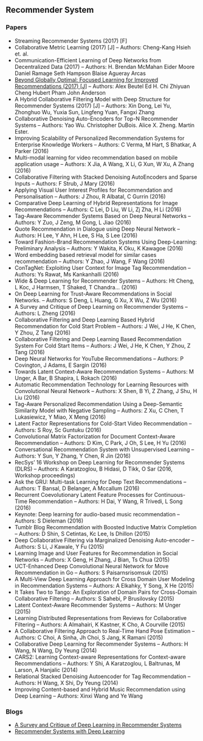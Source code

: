 ## Recommender System

### Papers

* Streaming Recommender Systems (2017) [F]
* Collaborative Metric Learning (2017) [J]
– Authors: Cheng-Kang Hsieh et. al.
* Communication-Efficient Learning of Deep Networks from Decentralized Data (2017)
– Authors: H. Brendan McMahan Eider Moore Daniel Ramage Seth Hampson Blaise Agueray Arcas
* [Beyond Globally Optimal: Focused Learning for Improved Recommendations (2017) [J]](http://alexbeutel.com/papers/www2017_focused_learning.pdf)
– Authors: Alex Beutel Ed H. Chi Zhiyuan Cheng Hubert Pham John Anderson
* A Hybrid Collaborative Filtering Model with Deep Structure for Recommender Systems (2017) [J]
– Authors: Xin Dong, Lei Yu, Zhonghuo Wu, Yuxia Sun, Lingfeng Yuan, Fangxi Zhang
* Collaborative Denoising Auto-Encoders for Top-N Recommender Systems
– Authors: Yao Wu. Christopher DuBois. Alice X. Zheng. Martin Ester.
* Improving Scalability of Personalized Recommendation Systems for Enterprise Knowledge Workers
– Authors: C Verma, M Hart, S Bhatkar, A Parker (2016)
* Multi-modal learning for video recommendation based on mobile application usage
– Authors: X Jia, A Wang, X Li, G Xun, W Xu, A Zhang (2016)
* Collaborative Filtering with Stacked Denoising AutoEncoders and Sparse Inputs
– Authors: F Strub, J Mary (2016)
* Applying Visual User Interest Profiles for Recommendation and Personalisation
– Authors: J Zhou, R Albatal, C Gurrin (2016)
* Comparative Deep Learning of Hybrid Representations for Image Recommendations
– Authors: C Lei, D Liu, W Li, Zj Zha, H Li (2016)
* Tag-Aware Recommender Systems Based on Deep Neural Networks
– Authors: Y Zuo, J Zeng, M Gong, L Jiao (2016)
* Quote Recommendation in Dialogue using Deep Neural Network
– Authors: H Lee, Y Ahn, H Lee, S Ha, S Lee (2016)
* Toward Fashion-Brand Recommendation Systems Using Deep-Learning: Preliminary Analysis
– Authors: Y Wakita, K Oku, K Kawagoe (2016)
* Word embedding based retrieval model for similar cases recommendation
– Authors: Y Zhao, J Wang, F Wang (2016)
* ConTagNet: Exploiting User Context for Image Tag Recommendation
– Authors: Ys Rawat, Ms Kankanhalli (2016)
* Wide & Deep Learning for Recommender Systems
– Authors: Ht Cheng, L Koc, J Harmsen, T Shaked, T Chandra… (2016)
* On Deep Learning for Trust-Aware Recommendations in Social Networks.
– Authors: S Deng, L Huang, G Xu, X Wu, Z Wu (2016)
* A Survey and Critique of Deep Learning on Recommender Systems
– Authors: L Zheng (2016)
* Collaborative Filtering and Deep Learning Based Hybrid Recommendation for Cold Start Problem
– Authors: J Wei, J He, K Chen, Y Zhou, Z Tang (2016)
* Collaborative Filtering and Deep Learning Based Recommendation System For Cold Start Items
– Authors: J Wei, J He, K Chen, Y Zhou, Z Tang (2016)
* Deep Neural Networks for YouTube Recommendations
– Authors: P Covington, J Adams, E Sargin (2016)
* Towards Latent Context-Aware Recommendation Systems
– Authors: M Unger, A Bar, B Shapira, L Rokach (2016)
* Automatic Recommendation Technology for Learning Resources with Convolutional Neural Network
– Authors: X Shen, B Yi, Z Zhang, J Shu, H Liu (2016)
* Tag-Aware Personalized Recommendation Using a Deep-Semantic Similarity Model with Negative Sampling
– Authors: Z Xu, C Chen, T Lukasiewicz, Y Miao, X Meng (2016)
* Latent Factor Representations for Cold-Start Video Recommendation
– Authors: S Roy, Sc Guntuku (2016)
* Convolutional Matrix Factorization for Document Context-Aware Recommendation
– Authors: D Kim, C Park, J Oh, S Lee, H Yu (2016)
* Conversational Recommendation System with Unsupervised Learning
– Authors: Y Sun, Y Zhang, Y Chen, R Jin (2016)
* RecSys’ 16 Workshop on Deep Learning for Recommender Systems (DLRS)
– Authors: A Karatzoglou, B Hidasi, D Tikk, O Sar (2016, Workshop proceedings)
* Ask the GRU: Multi-task Learning for Deep Text Recommendations
– Authors: T Bansal, D Belanger, A Mccallum (2016)
* Recurrent Coevolutionary Latent Feature Processes for Continuous-Time Recommendation
– Authors: H Dai, Y Wang, R Trivedi, L Song (2016)
* Keynote: Deep learning for audio-based music recommendation
– Authors: S Dieleman (2016)
* Tumblr Blog Recommendation with Boosted Inductive Matrix Completion
– Authors: D Shin, S Cetintas, Kc Lee, Is Dhillon (2015)
* Deep Collaborative Filtering via Marginalized Denoising Auto-encoder
– Authors: S Li, J Kawale, Y Fu (2015)
* Learning Image and User Features for Recommendation in Social Networks
– Authors: X Geng, H Zhang, J Bian, Ts Chua (2015)
* UCT-Enhanced Deep Convolutional Neural Network for Move Recommendation in Go
– Authors: S Paisarnsrisomsuk (2015)
* A Multi-View Deep Learning Approach for Cross Domain User Modeling in Recommendation Systems
– Authors: A Elkahky, Y Song, X He (2015)
* It Takes Two to Tango: An Exploration of Domain Pairs for Cross-Domain Collaborative Filtering
– Authors: S Sahebi, P Brusilovsky (2015)
* Latent Context-Aware Recommender Systems
– Authors: M Unger (2015)
* Learning Distributed Representations from Reviews for Collaborative Filtering
– Authors: A Almahairi, K Kastner, K Cho, A Courville (2015)
* A Collaborative Filtering Approach to Real-Time Hand Pose Estimation
– Authors: C Choi, A Sinha, Jh Choi, S Jang, K Ramani (2015)
* Collaborative Deep Learning for Recommender Systems
– Authors: H Wang, N Wang, Dy Yeung (2014)
* CARS2: Learning Context-aware Representations for Context-aware Recommendations
– Authors: Y Shi, A Karatzoglou, L Baltrunas, M Larson, A Hanjalic (2014)
* Relational Stacked Denoising Autoencoder for Tag Recommendation
– Authors: H Wang, X Shi, Dy Yeung (2014)
* Improving Content-based and Hybrid Music Recommendation using Deep Learning
– Authors: Xinxi Wang and Ye Wang

### Blogs

* [A Survey and Critique of Deep Learning in Recommender Systems](http://bdsc.lab.uic.edu/docs/survey-critique-deep.pdf)
* [Recommender Systems with Deep Learning](https://amundtveit.com/2016/11/20/recommender-systems-with-deep-learning/)